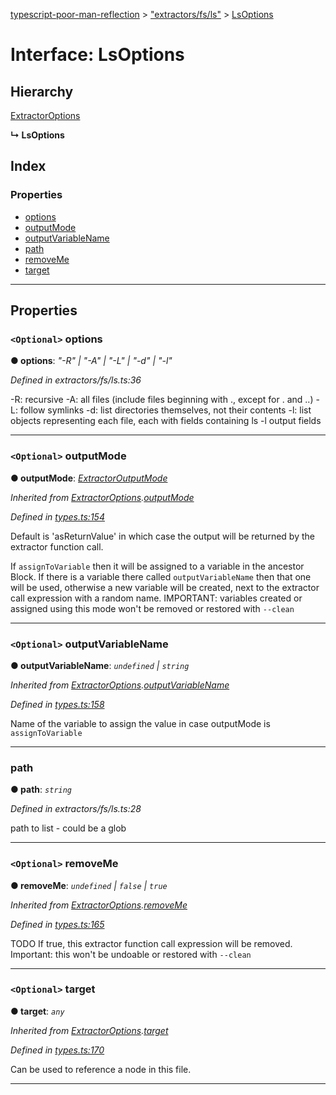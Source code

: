 [typescript-poor-man-reflection](../README.md) > ["extractors/fs/ls"](../modules/_extractors_fs_ls_.md) > [LsOptions](../interfaces/_extractors_fs_ls_.lsoptions.md)

# Interface: LsOptions

## Hierarchy

 [ExtractorOptions](_types_.extractoroptions.md)

**↳ LsOptions**

## Index

### Properties

* [options](_extractors_fs_ls_.lsoptions.md#options)
* [outputMode](_extractors_fs_ls_.lsoptions.md#outputmode)
* [outputVariableName](_extractors_fs_ls_.lsoptions.md#outputvariablename)
* [path](_extractors_fs_ls_.lsoptions.md#path)
* [removeMe](_extractors_fs_ls_.lsoptions.md#removeme)
* [target](_extractors_fs_ls_.lsoptions.md#target)

---

## Properties

<a id="options"></a>

### `<Optional>` options

**● options**: *"-R" \| "-A" \| "-L" \| "-d" \| "-l"*

*Defined in extractors/fs/ls.ts:36*

\-R: recursive -A: all files (include files beginning with ., except for . and ..) -L: follow symlinks -d: list directories themselves, not their contents -l: list objects representing each file, each with fields containing ls -l output fields

___
<a id="outputmode"></a>

### `<Optional>` outputMode

**● outputMode**: *[ExtractorOutputMode](../modules/_types_.md#extractoroutputmode)*

*Inherited from [ExtractorOptions](_types_.extractoroptions.md).[outputMode](_types_.extractoroptions.md#outputmode)*

*Defined in [types.ts:154](https://github.com/cancerberoSgx/typescript-poor-man-reflection/blob/e049fbf/src/types.ts#L154)*

Default is 'asReturnValue' in which case the output will be returned by the extractor function call.

If `assignToVariable` then it will be assigned to a variable in the ancestor Block. If there is a variable there called `outputVariableName` then that one will be used, otherwise a new variable will be created, next to the extractor call expression with a random name. IMPORTANT: variables created or assigned using this mode won't be removed or restored with `--clean`

___
<a id="outputvariablename"></a>

### `<Optional>` outputVariableName

**● outputVariableName**: *`undefined` \| `string`*

*Inherited from [ExtractorOptions](_types_.extractoroptions.md).[outputVariableName](_types_.extractoroptions.md#outputvariablename)*

*Defined in [types.ts:158](https://github.com/cancerberoSgx/typescript-poor-man-reflection/blob/e049fbf/src/types.ts#L158)*

Name of the variable to assign the value in case outputMode is `assignToVariable`

___
<a id="path"></a>

###  path

**● path**: *`string`*

*Defined in extractors/fs/ls.ts:28*

path to list - could be a glob

___
<a id="removeme"></a>

### `<Optional>` removeMe

**● removeMe**: *`undefined` \| `false` \| `true`*

*Inherited from [ExtractorOptions](_types_.extractoroptions.md).[removeMe](_types_.extractoroptions.md#removeme)*

*Defined in [types.ts:165](https://github.com/cancerberoSgx/typescript-poor-man-reflection/blob/e049fbf/src/types.ts#L165)*

TODO If true, this extractor function call expression will be removed. Important: this won't be undoable or restored with `--clean`

___
<a id="target"></a>

### `<Optional>` target

**● target**: *`any`*

*Inherited from [ExtractorOptions](_types_.extractoroptions.md).[target](_types_.extractoroptions.md#target)*

*Defined in [types.ts:170](https://github.com/cancerberoSgx/typescript-poor-man-reflection/blob/e049fbf/src/types.ts#L170)*

Can be used to reference a node in this file.

___

